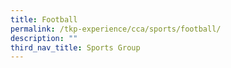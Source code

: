 ```yaml
---
title: Football
permalink: /tkp-experience/cca/sports/football/
description: ""
third_nav_title: Sports Group
---
```

